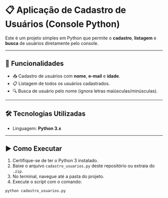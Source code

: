 # 📋 Aplicação de Cadastro de Usuários (Console Python)

Este é um projeto simples em Python que permite o **cadastro**, **listagem** e **busca** de usuários diretamente pelo console.

---

## 🚀 Funcionalidades

- 📥 Cadastro de usuários com **nome**, **e-mail** e **idade**.
- 📋 Listagem de todos os usuários cadastrados.
- 🔍 Busca de usuário pelo nome (ignora letras maiúsculas/minúsculas).

---

## 🛠 Tecnologias Utilizadas

- Linguagem: **Python 3.x**

---

## ▶️ Como Executar

1. Certifique-se de ter o Python 3 instalado.
2. Baixe o arquivo `cadastro_usuarios.py` deste repositório ou extraia do `.zip`.
3. No terminal, navegue até a pasta do projeto.
4. Execute o script com o comando:

```bash
python cadastro_usuarios.py
